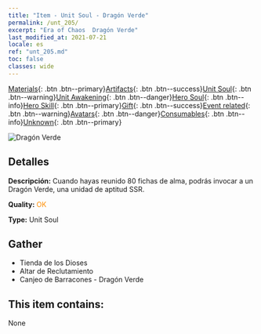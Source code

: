 ```yaml
---
title: "Item - Unit Soul - Dragón Verde"
permalink: /unt_205/
excerpt: "Era of Chaos  Dragón Verde"
last_modified_at: 2021-07-21
locale: es
ref: "unt_205.md"
toc: false
classes: wide
---
```

 [Materials](/ItemsES/){: .btn .btn--primary}[Artifacts](/ItemsES/Artifacts/){: .btn .btn--success}[Unit Soul](/ItemsES/UnitSoul/){: .btn .btn--warning}[Unit Awakening](/ItemsES/UnitAwakening/){: .btn .btn--danger}[Hero Soul](/ItemsES/HeroSoul/){: .btn .btn--info}[Hero Skill](/ItemsES/HeroSkill/){: .btn .btn--primary}[Gift](/ItemsES/Gift/){: .btn .btn--success}[Event related](/ItemsES/Events/){: .btn .btn--warning}[Avatars](/ItemsES/Avatars/){: .btn .btn--danger}[Consumables](/ItemsES/Consumables/){: .btn .btn--info}[Unknown](/ItemsES/Unknown/){: .btn .btn--primary}

 ![Dragón Verde](/images/u/ti_lvlong.jpg)

## Detalles
 **Descripción:** Cuando hayas reunido 80 fichas de alma, podrás invocar a un Dragón Verde, una unidad de aptitud SSR.

 **Quality:** <span style="color: #FF8C00">OK</span>

 **Type:** Unit Soul

## Gather

*    Tienda de los Dioses 
*    Altar de Reclutamiento 
*    Canjeo de Barracones - Dragón Verde 

## This item contains:

  None

